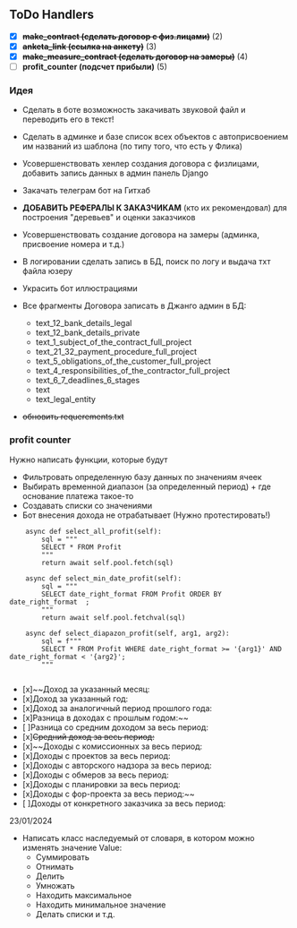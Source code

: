 ## ToDo Handlers

- [x] **~~make_contract (сделать договор с физ.лицами)~~** (2)
- [x] **~~anketa_link (ссылка на анкету)~~** (3)
- [x] **~~make_measure_contract (сделать договор на замеры)~~** (4)
- [ ] **profit_counter (подсчет прибыли)** (5)

### Идея

- Сделать в боте возможность закачивать звуковой файл и переводить его в текст!
- Сделать в админке и базе список всех объектов с автоприсвоением им названий из шаблона (по типу того, что есть у
  Флика)
- Усовершенствовать хенлер создания договора с физлицами, добавить запись данных в админ панель Django
- Закачать телеграм бот на Гитхаб
- **ДОБАВИТЬ РЕФЕРАЛЫ К ЗАКАЗЧИКАМ** (кто их рекомендовал) для построения "деревьев" и оценки заказчиков
- Усовершенствовать создание договора на замеры (админка, присвоение номера и т.д.)
- В логировании сделать запись в БД, поиск по логу и выдача тхт файла юзеру
- Украсить бот иллюстрациями
- Все фрагменты Договора записать в Джанго админ в БД:
  - text_12_bank_details_legal
  - text_12_bank_details_private
  - text_1_subject_of_the_contract_full_project
  - text_21_32_payment_procedure_full_project
  - text_5_obligations_of_the_customer_full_project
  - text_4_responsibilities_of_the_contractor_full_project
  - text_6_7_deadlines_6_stages
  - text
  - text_legal_entity
  
- ~~обновить requerements.txt~~

### profit counter

Нужно написать функции, которые будут
- Фильтровать определенную базу данных по значениям ячеек
- Выбирать временной диапазон (за определенный период) + где основание платежа такое-то
- Создавать списки со значениями
- Бот внесения дохода не отрабатывает (Нужно протестировать!)

```
    async def select_all_profit(self):
        sql = """
        SELECT * FROM Profit 
        """
        return await self.pool.fetch(sql)

    async def select_min_date_profit(self):
        sql = """
        SELECT date_right_format FROM Profit ORDER BY date_right_format  ;
        """
        return await self.pool.fetchval(sql)

    async def select_diapazon_profit(self, arg1, arg2):
        sql = f"""
        SELECT * FROM Profit WHERE date_right_format >= '{arg1}' AND date_right_format < '{arg2}';
        """
        
```

- [x]~~Доход за указанный месяц:
- [x]Доход за указанный год:
- [x]Доход за аналогичный период прошлого года: 
- [x]Разница в доходах с прошлым годом:~~
- [ ]Разница со средним доходом за весь период: 
- [x]~~Средний доход за весь период:~~ 
- [x]~~Доходы с комиссионных за весь период: 
- [x]Доходы с проектов за весь период: 
- [x]Доходы с авторского надзора за весь период: 
- [x]Доходы с обмеров за весь период: 
- [x]Доходы с планировки за весь период: 
- [x]Доходы с фор-проекта за весь период:~~ 
- [ ]Доходы от конкретного заказчика за весь период:

23/01/2024 
- Написать класс наследуемый от словаря, в котором можно изменять значение Value:
  - Суммировать
  - Отнимать
  - Делить
  - Умножать
  - Находить максимальное 
  - Находить минимальное значение
  - Делать списки и т.д.


